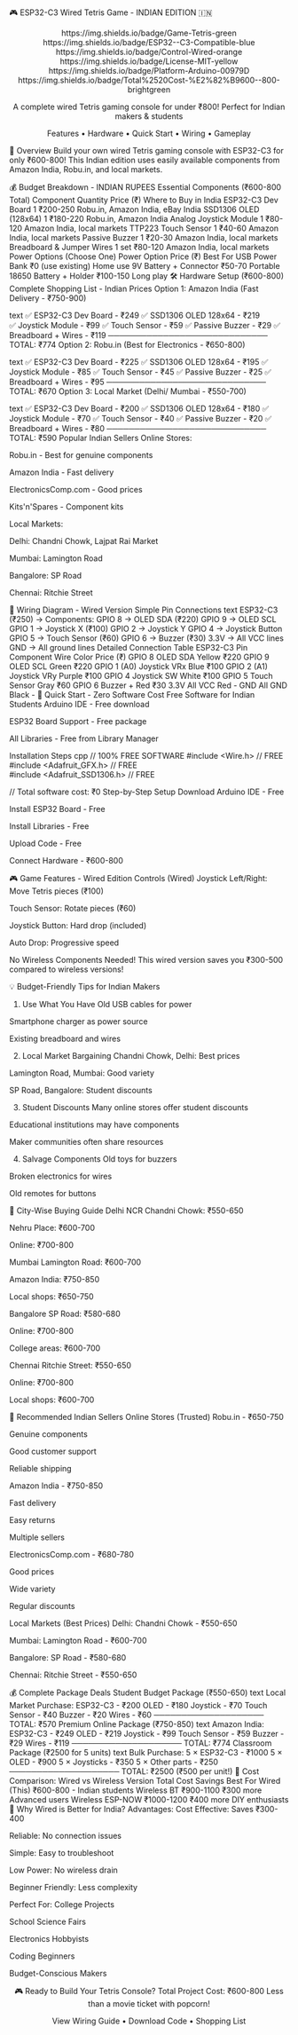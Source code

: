 🎮 ESP32-C3 Wired Tetris Game - INDIAN EDITION 🇮🇳
<div align="center">
https://img.shields.io/badge/Game-Tetris-green
https://img.shields.io/badge/ESP32--C3-Compatible-blue
https://img.shields.io/badge/Control-Wired-orange
https://img.shields.io/badge/License-MIT-yellow
https://img.shields.io/badge/Platform-Arduino-00979D
https://img.shields.io/badge/Total%2520Cost-%E2%82%B9600--800-brightgreen

A complete wired Tetris gaming console for under ₹800! Perfect for Indian makers & students

Features • Hardware • Quick Start • Wiring • Gameplay

</div>
🎯 Overview
Build your own wired Tetris gaming console with ESP32-C3 for only ₹600-800! This Indian edition uses easily available components from Amazon India, Robu.in, and local markets.

💰 Budget Breakdown - INDIAN RUPEES
Essential Components (₹600-800 Total)
Component	Quantity	Price (₹)	Where to Buy in India
ESP32-C3 Dev Board	1	₹200-250	Robu.in, Amazon India, eBay India
SSD1306 OLED (128x64)	1	₹180-220	Robu.in, Amazon India
Analog Joystick Module	1	₹80-120	Amazon India, local markets
TTP223 Touch Sensor	1	₹40-60	Amazon India, local markets
Passive Buzzer	1	₹20-30	Amazon India, local markets
Breadboard & Jumper Wires	1 set	₹80-120	Amazon India, local markets
Power Options (Choose One)
Power Option	Price (₹)	Best For
USB Power Bank	₹0 (use existing)	Home use
9V Battery + Connector	₹50-70	Portable
18650 Battery + Holder	₹100-150	Long play
🛠 Hardware Setup (₹600-800)
Complete Shopping List - Indian Prices
Option 1: Amazon India (Fast Delivery - ₹750-900)

text
✅ ESP32-C3 Dev Board - ₹249
✅ SSD1306 OLED 128x64 - ₹219  
✅ Joystick Module - ₹99
✅ Touch Sensor - ₹59
✅ Passive Buzzer - ₹29
✅ Breadboard + Wires - ₹119
─────────────────────────────
TOTAL: ₹774
Option 2: Robu.in (Best for Electronics - ₹650-800)

text
✅ ESP32-C3 Dev Board - ₹225
✅ SSD1306 OLED 128x64 - ₹195
✅ Joystick Module - ₹85
✅ Touch Sensor - ₹45
✅ Passive Buzzer - ₹25
✅ Breadboard + Wires - ₹95
─────────────────────────────
TOTAL: ₹670
Option 3: Local Market (Delhi/ Mumbai - ₹550-700)

text
✅ ESP32-C3 Dev Board - ₹200
✅ SSD1306 OLED 128x64 - ₹180
✅ Joystick Module - ₹70
✅ Touch Sensor - ₹40
✅ Passive Buzzer - ₹20
✅ Breadboard + Wires - ₹80
─────────────────────────────
TOTAL: ₹590
Popular Indian Sellers
Online Stores:

Robu.in - Best for genuine components

Amazon India - Fast delivery

ElectronicsComp.com - Good prices

Kits'n'Spares - Component kits

Local Markets:

Delhi: Chandni Chowk, Lajpat Rai Market

Mumbai: Lamington Road

Bangalore: SP Road

Chennai: Ritchie Street

🔌 Wiring Diagram - Wired Version
Simple Pin Connections
text
ESP32-C3 (₹250) → Components:
GPIO 8  → OLED SDA (₹220)
GPIO 9  → OLED SCL  
GPIO 1  → Joystick X (₹100)
GPIO 2  → Joystick Y 
GPIO 4  → Joystick Button
GPIO 5  → Touch Sensor (₹60)
GPIO 6  → Buzzer (₹30)
3.3V    → All VCC lines
GND     → All ground lines
Detailed Connection Table
ESP32-C3 Pin	Component	Wire Color	Price (₹)
GPIO 8	OLED SDA	Yellow	₹220
GPIO 9	OLED SCL	Green	₹220
GPIO 1 (A0)	Joystick VRx	Blue	₹100
GPIO 2 (A1)	Joystick VRy	Purple	₹100
GPIO 4	Joystick SW	White	₹100
GPIO 5	Touch Sensor	Gray	₹60
GPIO 6	Buzzer +	Red	₹30
3.3V	All VCC	Red	-
GND	All GND	Black	-
🚀 Quick Start - Zero Software Cost
Free Software for Indian Students
Arduino IDE - Free download

ESP32 Board Support - Free package

All Libraries - Free from Library Manager

Installation Steps
cpp
// 100% FREE SOFTWARE
#include <Wire.h>          // FREE
#include <Adafruit_GFX.h>  // FREE  
#include <Adafruit_SSD1306.h> // FREE

// Total software cost: ₹0
Step-by-Step Setup
Download Arduino IDE - Free

Install ESP32 Board - Free

Install Libraries - Free

Upload Code - Free

Connect Hardware - ₹600-800

🎮 Game Features - Wired Edition
Controls (Wired)
Joystick Left/Right: Move Tetris pieces (₹100)

Touch Sensor: Rotate pieces (₹60)

Joystick Button: Hard drop (included)

Auto Drop: Progressive speed

No Wireless Components Needed!
This wired version saves you ₹300-500 compared to wireless versions!

💡 Budget-Friendly Tips for Indian Makers
1. Use What You Have
Old USB cables for power

Smartphone charger as power source

Existing breadboard and wires

2. Local Market Bargaining
Chandni Chowk, Delhi: Best prices

Lamington Road, Mumbai: Good variety

SP Road, Bangalore: Student discounts

3. Student Discounts
Many online stores offer student discounts

Educational institutions may have components

Maker communities often share resources

4. Salvage Components
Old toys for buzzers

Broken electronics for wires

Old remotes for buttons

🌆 City-Wise Buying Guide
Delhi NCR
Chandni Chowk: ₹550-650

Nehru Place: ₹600-700

Online: ₹700-800

Mumbai
Lamington Road: ₹600-700

Amazon India: ₹750-850

Local shops: ₹650-750

Bangalore
SP Road: ₹580-680

Online: ₹700-800

College areas: ₹600-700

Chennai
Ritchie Street: ₹550-650

Online: ₹700-800

Local shops: ₹600-700

🏪 Recommended Indian Sellers
Online Stores (Trusted)
Robu.in - ₹650-750

Genuine components

Good customer support

Reliable shipping

Amazon India - ₹750-850

Fast delivery

Easy returns

Multiple sellers

ElectronicsComp.com - ₹680-780

Good prices

Wide variety

Regular discounts

Local Markets (Best Prices)
Delhi: Chandni Chowk - ₹550-650

Mumbai: Lamington Road - ₹600-700

Bangalore: SP Road - ₹580-680

Chennai: Ritchie Street - ₹550-650

💰 Complete Package Deals
Student Budget Package (₹550-650)
text
Local Market Purchase:
ESP32-C3 - ₹200
OLED - ₹180
Joystick - ₹70
Touch Sensor - ₹40
Buzzer - ₹20
Wires - ₹60
────────────────────
TOTAL: ₹570
Premium Online Package (₹750-850)
text
Amazon India:
ESP32-C3 - ₹249
OLED - ₹219
Joystick - ₹99
Touch Sensor - ₹59
Buzzer - ₹29
Wires - ₹119
────────────────────
TOTAL: ₹774
Classroom Package (₹2500 for 5 units)
text
Bulk Purchase:
5 × ESP32-C3 - ₹1000
5 × OLED - ₹900
5 × Joysticks - ₹350
5 × Other parts - ₹250
────────────────────
TOTAL: ₹2500 (₹500 per unit!)
🔧 Cost Comparison: Wired vs Wireless
Version	Total Cost	Savings	Best For
Wired (This)	₹600-800	-	Indian students
Wireless BT	₹900-1100	₹300 more	Advanced users
Wireless ESP-NOW	₹1000-1200	₹400 more	DIY enthusiasts
🎯 Why Wired is Better for India?
Advantages:
Cost Effective: Saves ₹300-400

Reliable: No connection issues

Simple: Easy to troubleshoot

Low Power: No wireless drain

Beginner Friendly: Less complexity

Perfect For:
College Projects

School Science Fairs

Electronics Hobbyists

Coding Beginners

Budget-Conscious Makers

<div align="center">
  
🎮 Ready to Build Your Tetris Console?
Total Project Cost: ₹600-800
Less than a movie ticket with popcorn!

View Wiring Guide •
Download Code •
Shopping List
